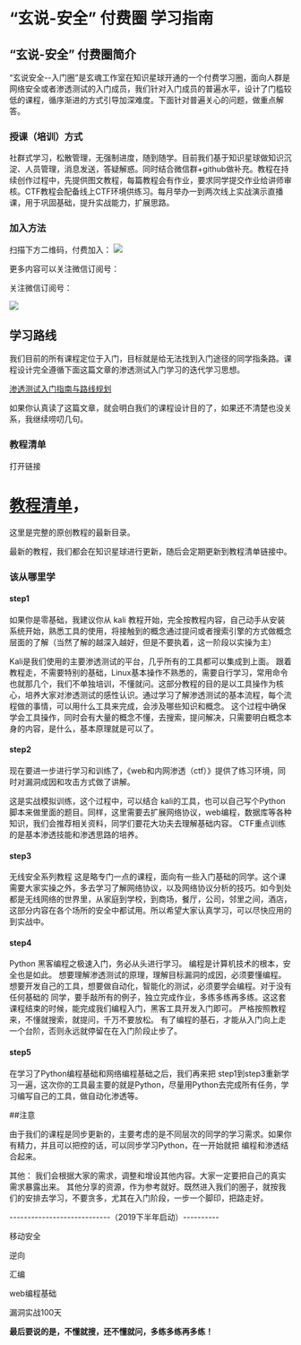 
# “玄说-安全” 付费圈 学习指南

## “玄说-安全” 付费圈简介

“玄说安全--入门圈”是玄魂工作室在知识星球开通的一个付费学习圈，面向人群是网络安全或者渗透测试的入门成员，我们针对入门成员的普遍水平，设计了门槛较低的课程，循序渐进的方式引导加深难度。下面针对普遍关心的问题，做重点解答。

### 授课（培训）方式

社群式学习，松散管理，无强制进度，随到随学。目前我们基于知识星球做知识沉淀、人员管理，消息发送，答疑解惑。同时结合微信群+github做补充。教程在持续创作过程中，先提供图文教程，每篇教程会有作业，要求同学提交作业给讲师审核。CTF教程会配备线上CTF环境供练习。每月举办一到两次线上实战演示直播课，用于巩固基础，提升实战能力，扩展思路。

### 加入方法

扫描下方二维码，付费加入：
![](img/00.jpeg)

更多内容可以关注微信订阅号：

关注微信订阅号：

![](img/0.jpg)




## 学习路线

我们目前的所有课程定位于入门，目标就是给无法找到入门途径的同学指条路。课程设计完全遵循下面这篇文章的渗透测试入门学习的迭代学习思想。

[渗透测试入门指南与路线规划](https://mp.weixin.qq.com/s/fuaiUfmwbbrlG5DwrkNkdA)


如果你认真读了这篇文章，就会明白我们的课程设计目的了，如果还不清楚也没关系，我继续唠叨几句。


### 教程清单

打开链接

# [教程清单](index.md)，

 这里是完整的原创教程的最新目录。

最新的教程，我们都会在知识星球进行更新，随后会定期更新到教程清单链接中。

### 该从哪里学

#### step1
如果你是零基础，我建议你从 kali 教程开始，完全按教程内容，自己动手从安装系统开始，熟悉工具的使用，将接触到的概念通过提问或者搜索引擎的方式做概念层面的了解（当然了解的越深入越好，但是不要执着，这一阶段以实操为主）

Kali是我们使用的主要渗透测试的平台，几乎所有的工具都可以集成到上面。
跟着教程走，不需要特别的基础，Linux基本操作不熟悉的，需要自行学习，常用命令也就那几个，我们不单独培训，不懂就问。这部分教程的目的是以工具操作为核心，培养大家对渗透测试的感性认识。通过学习了解渗透测试的基本流程，每个流程做的事情，可以用什么工具来完成，会涉及哪些知识和概念。 这个过程中确保学会工具操作，同时会有大量的概念不懂，去搜索，提问解决，只需要明白概念本身的内容，是什么，基本原理就是可以了。

#### step2

现在要进一步进行学习和训练了，《web和内网渗透（ctf）》提供了练习环境，同时对漏洞成因和攻击方式做了讲解。

这是实战模拟训练，这个过程中，可以结合 kali的工具，也可以自己写个Python脚本来做里面的题目。同样，这里需要去扩展网络协议，web编程，数据库等各种知识，我们会推荐相关资料，同学们要花大功夫去理解基础内容。
CTF重点训练的是基本渗透技能和渗透思路的培养。

#### step3 
无线安全系列教程
这是略专门一点的课程，面向有一些入门基础的同学。这个课需要大家实操之外，多去学习了解网络协议，以及网络协议分析的技巧。如今到处都是无线网络的世界里，从家庭到学校，到商场，餐厅，公司，邻里之间，酒店，这部分内容在各个场所的安全中都试用。所以希望大家认真学习，可以尽快应用的到实战中。

#### step4
Python 黑客编程之极速入门，务必从头进行学习。
  编程是计算机技术的根本，安全也是如此。 想要理解渗透测试的原理，理解目标漏洞的成因，必须要懂编程。想要开发自己的工具，想要做自动化，智能化的测试，必须要学会编程。对于没有任何基础的 同学，要手敲所有的例子，独立完成作业，多练多练再多练。这这套课程结束的时候，能完成我们编程入门，黑客工具开发入门即可。 严格按照教程来，不懂就搜索，就提问，千万不要放松。
有了编程的基石，才能从入门向上走一个台阶，否则永远就停留在在入门阶段止步了。

#### step5

在学习了Python编程基础和网络编程基础之后，我们再来把 step1到step3重新学习一遍，这次你的工具最主要的就是Python，尽量用Python去完成所有任务，学习编写自己的工具，做自动化渗透等。

##注意

由于我们的课程是同步更新的，主要考虑的是不同层次的同学的学习需求。如果你有精力，并且可以把控的话，可以同步学习Python，在一开始就把 编程和渗透结合起来。





其他：
我们会根据大家的需求，调整和增设其他内容。大家一定要把自己的真实需求暴露出来。
其他分享的资源，作为参考就好。既然进入我们的圈子，就按我们的安排去学习，不要贪多，尤其在入门阶段，一步一个脚印，把路走好。

----------------------------（2019下半年启动）----------

移动安全

逆向

汇编

web编程基础

漏洞实战100天

<b>最后要说的是，不懂就搜，还不懂就问，多练多练再多练！</b>
